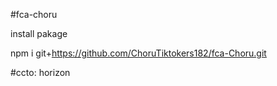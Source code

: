#fca-choru


install pakage


npm i git+https://github.com/ChoruTiktokers182/fca-Choru.git


#ccto: horizon
